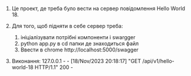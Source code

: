 1. Це проект, де треба було вести на сервер повідомлення Hello World 18.

2. Для того, щоб підняти в себе сервер треба:
   1. ініціалізувати потрібні компоненти і swargger
   2. python app.py в cd папки де знаходиться файл
   3. Ввести в chrome http://localhost:5000/swagger
  
3. Виконання:
127.0.0.1 - - [18/Nov/2023 20:18:17] "GET /api/v1/hello-world-18 HTTP/1.1" 200 -
